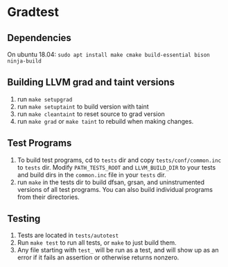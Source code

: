 # Gradtest

## Dependencies
On ubuntu 18.04: `sudo apt install make cmake build-essential bison ninja-build`

## Building LLVM grad and taint versions
1. run `make setupgrad`
2. run `make setuptaint` to build version with taint
3. run `make cleantaint` to reset source to grad version
4. run `make grad` or `make taint` to rebuild when making changes.


## Test Programs
1. To build test programs, cd to `tests` dir and copy `tests/conf/common.inc` to `tests` dir. Modify `PATH_TESTS_ROOT` and `LLVM_BUILD_DIR` to your tests and build dirs in the `common.inc` file in your `tests` dir. 
2. run `make` in the tests dir to build dfsan, grsan, and uninstrumented versions of all test programs. You can also build individual programs from their directories.

## Testing
1. Tests are located in `tests/autotest`
2. Run `make test` to run all tests, or `make` to just build them.
3. Any file starting with `test_` will be run as a test, and will show up as an error if it fails an assertion or otherwise returns nonzero. 

